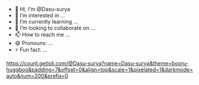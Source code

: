 - 👋 Hi, I’m @Dasu-surya
- 👀 I’m interested in ...
- 🌱 I’m currently learning ...
- 💞️ I’m looking to collaborate on ...
- 📫 How to reach me ...
- 😄 Pronouns: ...
- ⚡ Fun fact: ...

<!---
Dasu-surya/Dasu-surya is a ✨ special ✨ repository because its `README.md` (this file) appears on your GitHub profile.
You can click the Preview link to take a look at your changes.
--->

https://count.getloli.com/@Dasu-surya?name=Dasu-surya&theme=booru-huggboo&padding=7&offset=0&align=top&scale=1&pixelated=1&darkmode=auto&num=200&prefix=0
